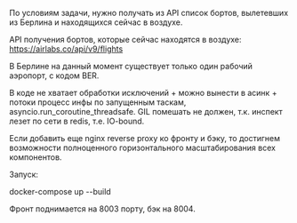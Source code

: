 По условиям задачи, нужно получать из API список бортов, вылетевших из Берлина и находящихся сейчас в воздухе.

API получения бортов, которые сейчас находятся в воздухе: https://airlabs.co/api/v9/flights

В Берлине на данный момент существует только один рабочий аэропорт, с кодом BER.

В коде не хватает обработки исключений + можно вынести в асинк + потоки процесс инфы по запущенным таскам, asyncio.run_coroutine_threadsafe. GIL помешать не должен, т.к. инспект лезет по сети в redis, т.е. IO-bound. 

Если добавить еще nginx reverse proxy ко фронту и бэку, то достигнем возможности полноценного горизонтального масштабирования всех компонентов.


Запуск:

docker-compose up --build

Фронт поднимается на 8003 порту, бэк на 8004.
